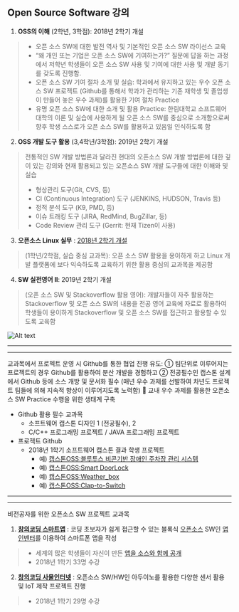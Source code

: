 ## Open Source Software 강의

1. **OSS의 이해** (2학년, 3학점): 2018년 2학기 개설
>  - 오픈 소스 SW에 대한 발전 역사 및 기본적인 오픈 소스 SW 라이선스 교육
>  - “왜 개인 또는 기업은 오픈 소스 SW에 기여하는가?” 질문에 답을 하는 과정에서 저학년 학생들이 오픈 소스 SW 사용 및 기여에 대한 사용 및 개발 동기를 갖도록 진행함.
>  - 오픈 소스 SW 기여 절차 소개 및 실습: 학과에서 유지하고 있는 우수 오픈 소스 SW 프로젝트 (Github를 통해서 학과가 관리하는 기존 재학생 및 졸업생이 만들어 놓은 우수 과제)를 활용한 기여 절차 Practice
>  - 유명 오픈 소스 SW에 대한 소개 및 활용 Practice: 한림대학교 소프트웨어 대학의 이론 및 실습에 사용하게 될 오픈 소스 SW를 중심으로 소개함으로써 향후 학생 스스로가 오픈 소스 SW를 활용하고 있음일 인식하도록 함

2. **OSS 개발 도구 활용** (3,4학년/3학점): 2019년 2학기 개설
> 전통적인 SW 개발 방법론과 달라진 현대의 오픈소스 SW 개발 방법론에 대한 깊이 있는 강의와 현재 활용되고 있는 오픈소스 SW 개발 도구들에 대한 이해와 및 실습
>  - 형상관리 도구(Git, CVS, 등)
>  - CI (Continuous Integration) 도구 (JENKINS, HUDSON, Travis 등)
>  - 정적 분석 도구 (K9, PMD, 등)
>  - 이슈 트래킹 도구 (JIRA, RedMind, BugZillar, 등)
>  - Code Review 관리 도구 (Gerrit: 현재 Tizen이 사용)

3. **오픈소스 Linux 실무** : [2018년 2학기 개설](https://github.com/K-DH/OpenSourceLinux_2018_Fall)
>(1학년/2학점, 실습 중심 교과목): 오픈 소스 SW 활용을 용이하게 하고 Linux 개발 플랫폼에 보다 익숙하도록 교육하기 위한 활용 중심의 교과목을 제공함

4. **SW 실전영어 II**: 2019년 2학기 개설
>(오픈 소스 SW 및 Stackoverflow 활용 영어): 개발자들이 자주 활용하는 Stackoverflow 및 오픈 소스 SW의 내용을 전공 영어 교육에 자료로 활용하여 학생들이 용이하게 Stackoverflow 및 오픈 소스 SW를 접근하고 활용할 수 있도록 교육함

![Alt text](https://github.com/Hallym-OpenSourceSW/Hallym-OpenSourceSW.github.io/blob/master/img/Git.jpg "한림오픈소스SW교과목")


* * *
* * *

교과목에서 프로젝트 운영 시 Github를 통한 협업 진행 유도: ① 팀단위로 이루어지는 프로젝트의 경우 Github를 활용하여 분산 개발을 경험하고 ② 전공필수인 캡스톤 설계에서 Github 등에 소스 개방 및 문서화 필수 (매년 우수 과제를 선발하여 차년도 프로젝트 팀들에 의해 지속적 향상이 이루어지도록 노력함)  교내 우수 과제를 활용한 오픈소스 SW Practice 수행을 위한 생태계 구축
   - Github 활용 필수 교과목
      - 소프트웨어 캡스톤 디자인 1 (전공필수), 2
      - C/C++ 프로그래밍 프로젝트 / JAVA 프로그래밍 프로젝트
   - 프로젝트 Github 
       * 2018년 1학기 소프트웨어 캡스톤 결과 학생 프로젝트   
         * 예) [캡스톤OSS:블루투스 비콘기반 장애인 주차장 관리 시스템](https://github.com/YONGEEEE/Bluetooth-based-handicapped-parking-area-system)
         * 예) [캡스톤OSS:Smart DoorLock](https://github.com/jeonggunlee/Capstone-Design/blob/master/DitialDoorLock/README.md)
         * 예) [캡스톤OSS:Weather_box](https://github.com/jeonggunlee/Capstone-Design/blob/master/WeatherBox/README.md)
         * 예) [캡스톤OSS:Clap-to-Switch](https://github.com/cobaltp/clap-to-switch)
      
* * *
* * *
비전공자를 위한 오픈소스 SW 프로젝트 교과목

1. **[창의코딩 스마트앱](https://github.com/Hallym-OpenSourceSW/Hallym-OpenSourceSW.github.io/blob/master/Sub_menu/app.pdf)** : 코딩 초보자가 쉽게 접근할 수 있는 블록식 [오픈소스](http://appinventor.mit.edu/appinventor-sources/) SW인 [앱인벤터](http://appinventor.mit.edu/explore/index-2.html)를 이용하여 스마트폰 앱을 작성
>  - 세계의 많은 학생들이 자신이 만든 [앱을 소스와 함께 공개](http://appinventor.mit.edu/explore/resources.html)
>  - 2018년 1학기 33명 수강

2. **[창의코딩 사물인터넷](https://github.com/Hallym-OpenSourceSW/Hallym-OpenSourceSW.github.io/blob/master/Sub_menu/iot.pdf)** : 오픈소스 SW/HW인 아두이노를 활용한 다양한 센서 활용 및 IoT 제작 프로젝트 진행
>  -  2018년 1학기 29명 수강


